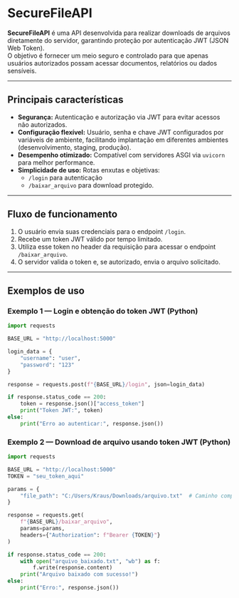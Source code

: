 # SecureFileAPI

**SecureFileAPI** é uma API desenvolvida para realizar downloads de arquivos diretamente do servidor, garantindo proteção por autenticação JWT (JSON Web Token).  
O objetivo é fornecer um meio seguro e controlado para que apenas usuários autorizados possam acessar documentos, relatórios ou dados sensíveis.

---

## Principais características

- **Segurança:** Autenticação e autorização via JWT para evitar acessos não autorizados.
- **Configuração flexível:** Usuário, senha e chave JWT configurados por variáveis de ambiente, facilitando implantação em diferentes ambientes (desenvolvimento, staging, produção).
- **Desempenho otimizado:** Compatível com servidores ASGI via `uvicorn` para melhor performance.
- **Simplicidade de uso:** Rotas enxutas e objetivas:  
  - `/login` para autenticação  
  - `/baixar_arquivo` para download protegido.

---

## Fluxo de funcionamento

1. O usuário envia suas credenciais para o endpoint `/login`.  
2. Recebe um token JWT válido por tempo limitado.  
3. Utiliza esse token no header da requisição para acessar o endpoint `/baixar_arquivo`.  
4. O servidor valida o token e, se autorizado, envia o arquivo solicitado.

---

## Exemplos de uso

### Exemplo 1 — Login e obtenção do token JWT (Python)

```python
import requests

BASE_URL = "http://localhost:5000"

login_data = {
    "username": "user",
    "password": "123"
}

response = requests.post(f"{BASE_URL}/login", json=login_data)

if response.status_code == 200:
    token = response.json()["access_token"]
    print("Token JWT:", token)
else:
    print("Erro ao autenticar:", response.json())
```
### Exemplo 2 — Download de arquivo usando token JWT (Python)
```python
import requests

BASE_URL = "http://localhost:5000"
TOKEN = "seu_token_aqui"

params = {
    "file_path": "C:/Users/Kraus/Downloads/arquivo.txt"  # Caminho completo do arquivo no servidor
}

response = requests.get(
    f"{BASE_URL}/baixar_arquivo",
    params=params,
    headers={"Authorization": f"Bearer {TOKEN}"}
)

if response.status_code == 200:
    with open("arquivo_baixado.txt", "wb") as f:
        f.write(response.content)
    print("Arquivo baixado com sucesso!")
else:
    print("Erro:", response.json())
```

